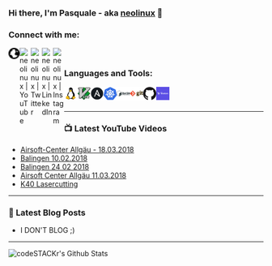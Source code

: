 ### Hi there, I'm Pasquale - aka [neolinux][website] 👋

### Connect with me:

[<img align="left" alt="neolinux.eu" width="22px" src="https://raw.githubusercontent.com/iconic/open-iconic/master/svg/globe.svg" />][website]
[<img align="left" alt="neolinux | YouTube" width="22px" src="https://cdn.jsdelivr.net/npm/simple-icons@v3/icons/youtube.svg" />][youtube]
[<img align="left" alt="neolinux | Twitter" width="22px" src="https://cdn.jsdelivr.net/npm/simple-icons@v3/icons/twitter.svg" />][twitter]
[<img align="left" alt="neolinux | LinkedIn" width="22px" src="https://cdn.jsdelivr.net/npm/simple-icons@v3/icons/linkedin.svg" />][linkedin]
[<img align="left" alt="neolinux | Instagram" width="22px" src="https://cdn.jsdelivr.net/npm/simple-icons@v3/icons/instagram.svg" />][instagram]

<br />

### Languages and Tools:

<img align="left" alt="Linux" width="26px" src="https://github.com/github/explore/blob/main/topics/linux/linux.png?raw=true" />
<img align="left" alt="Vim" width="26px" src="https://github.com/github/explore/blob/main/topics/vim/vim.png?raw=true" />
<img align="left" alt="Ansible" width="26px" src="https://github.com/github/explore/blob/main/topics/ansible/ansible.png?raw=true" />
<img align="left" alt="Kubernetes" width="26px" src="https://github.com/github/explore/blob/main/topics/kubernetes/kubernetes.png?raw=true" />
<img align="left" alt="Bash" width="26px" src="https://github.com/github/explore/blob/main/topics/bash/bash.png?raw=true" />
<img align="left" alt="Git" width="26px" src="https://raw.githubusercontent.com/github/explore/80688e429a7d4ef2fca1e82350fe8e3517d3494d/topics/git/git.png" />
<img align="left" alt="GitHub" width="26px" src="https://raw.githubusercontent.com/github/explore/78df643247d429f6cc873026c0622819ad797942/topics/github/github.png" />
<img align="left" alt="Terraform" width="26px" src="https://github.com/github/explore/blob/main/topics/terraform/terraform.png?raw=true" />



<br />
<br />

---

### 📺 Latest YouTube Videos
<!-- YOUTUBE:START -->
- [Airsoft-Center Allgäu - 18.03.2018](https://www.youtube.com/watch?v=3ItebmrRgQs)
- [Balingen 10.02.2018](https://www.youtube.com/watch?v=Thuw-vtm_sE)
- [Balingen 24 02 2018](https://www.youtube.com/watch?v=rzQEFbODLok)
- [Airsoft Center Allgäu   11.03.2018](https://www.youtube.com/watch?v=AVPTWIiH_Io)
- [K40 Lasercutting](https://www.youtube.com/watch?v=VTxMAXKrAVQ)
<!-- YOUTUBE:END -->

---

### 📕 Latest Blog Posts
<!-- BLOG-POST-LIST:START -->
- I DON'T BLOG ;)
<!-- BLOG-POST-LIST:END -->

---

<img align="left" alt="codeSTACKr's Github Stats" src="https://github-readme-stats.vercel.app/api?username=neolinux&show_icons=true&hide_border=true" />

[website]: https://neolinux.eu
[twitter]: https://twitter.com/neolinux
[youtube]: https://www.youtube.com/neolinux
[instagram]: https://instagram.com/neolinux
[linkedin]: https://linkedin.com/in/neolinux
